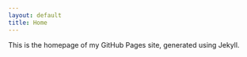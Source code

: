 ```yaml
---
layout: default
title: Home
---
```


This is the homepage of my GitHub Pages site, generated using Jekyll.
